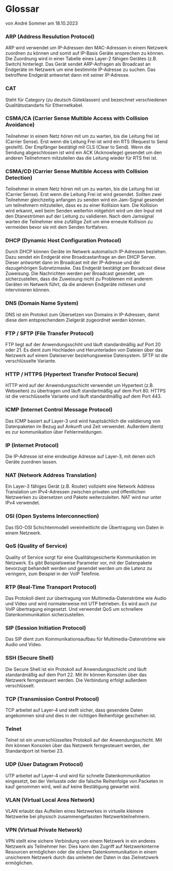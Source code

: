 # Glossar
von André Sommer am 18.10.2023

### ARP (Address Resulution Protocol)
ARP wird verwendet um IP-Adressen den MAC-Adressen in einem Netzwerk zuordnen zu können und somit auf IP-Basis Geräte ansprechen zu können. Die Zuordnung wird in einer Tabelle eines Layer-2 fähigen Gerätes (z.B. Switch) hinterlegt. Das Gerät sendet ARP-Anfragen als Broadcast an Endgeräte im Netzwerk um eine bestimmte IP-Adresse zu suchen. Das betroffene Endgerät antwortet dann mit seiner IP-Adresse.

### CAT
Steht für Category (zu deutsch Güteklassen) und bezeichnet verschiedenen Qualitätsstandarts für Ethernetkabel.

### CSMA/CA  (Carrier Sense Multible Access with Collision Avoidance)
Teilnehmer in einem Netz hören mit um zu warten, bis die Leitung frei ist (Carrier Sense). Erst wenn die Leitung Frei ist wird ein RTS (Request to Send gestellt). Der Empfänger bestätigt mit CLS (Clear to Send). Wenn die Sendung abgeschlossen ist wird ein ACK (Acknowlege) gesendet um den anderen Teilnehmern mitzuteilen das die Leitung wieder für RTS frei ist.

### CSMA/CD (Carrier Sense Multible Access with Collision Detection)
Teilnehmer in einem Netz hören mit um zu warten, bis die Leitung frei ist (Carrier Sense). Erst wenn die Leitung Frei ist wird gesendet. Sollten zwei Teilnehmer gleichzeitig anfangen zu senden wird ein Jam-Signal gesendet um teilnehmern mitzuteilen, dass es zu einer Kollision kam. Die Kollision wird erkannt, weil beim Senden weiterhin mitgehört wird um den Input mit den Dtaneströmen auf der Leitung zu validieren. Nach dem Jamsignal warten die Teilnehmer eine zufällige Zeit um eine erneute Kollision zu vermeiden bevor sie mit dem Senden fortfahren.

### DHCP (Dynamic Host Configuration Protocol)
Durch DHCP können Geräte im Netwerk automatisch IP-Adressen beziehen. Dazu sendet ein Endgerät eine Broadcastanfrage an den DHCP Server. Dieser antwortet dann im Broadcast mit der IP-Adresse und der dazugehörigen Subnetzmaske. Das Endgerät bestätigt per Boradcast diese Zuweisung. Die Nachrichten werden per Broadcast gesendet, um sicherzustellen, dass die Zuweisung nicht zu Problemen mit anderem Geräten im Netwerk führt, da die anderen Endgeräte mitlesen und intervinieren können.

### DNS (Domain Name System)
DNS ist ein Protokol zum Übersetzen von Domains in IP-Adressen, damit diese dem entsprechendem Zielgerät zugeordnet werden können.

### FTP / SFTP (File Transfer Protocol)
FTP liegt auf der Anwendungsschiht und läuft standardmäßig auf Port 20 oder 21. Es dient zum Hochladen und Herunterladen von Dateien über das Netzwerk auf einem Dateiserver beziehungsweise Dateisystem. SFTP ist die verschlüsselte Variante.

### HTTP / HTTPS (Hypertext Transfer Protocol Secure)
HTTP wird auf der Anwendungsschicht verwendet um Hypertext (z.B. Webseiten) zu übertragen und läuft standartmäßig auf dem Port 80. HTTPS ist die verschlüsselte Variante und läuft standardmäßig auf dem Port 443. 

### ICMP (Internet Control Message Protocol)
Das ICMP basiert auf Layer-3 und wird hauptsächlich die validierung von Datenpaketen im Bezug auf Ankunft und Zeit verwendet. Außerdem dientz es zur kommunikation über Fehlermeldungen.

### IP (Internet Protocol)
Die IP-Adresse ist eine eindeutige Adresse auf Layer-3, mit denen sich Geräte zuordnen lassen.

### NAT (Network Address Translation)
Ein Layer-3 fähiges Gerät (z.B. Router) vollzieht eine Network Address Translation um IPv4-Adressen zwischen privaten und öffentlichen Netzwerken zu übersetzen und Pakete weiterzuleiten. NAT wird nur unter IPv4 verwendet.

### OSI (Open Systems Interconnection)
Das ISO-OSI Schichtenmodell vereinheitlicht die Übertragung von Daten in einem Netzwerk.

### QoS (Quality of Service)
Quality of Service sorgt für eine Qualitätsgesicherte Kommunikation im Netzwerk. Es gibt Beispielsweise Parameter vor, mit der Datenpakete bevorzugt behandelt werden und gesendet werden um die Latenz zu veringern, zum Beispiel in der VoIP Telefinie.

### RTP (Real-Time Transport Protocol)
Das Protokoll dient zur übertragung von Multimedia-Datenströme wie Audio und Video und wird normalerweise mit UTP betrieben. Es wird auch zur VoIP übertragung eingesetzt. Und verwendet QoS um schnellere Datenkommunikation sicherzustellen.

### SIP (Session Initiation Protocol) 
Das SIP dient zum Kommunikationsaufbau für Multimedia-Datenströme wie Audio und Video.

### SSH (Secure Shell)
Die Secure Shell ist ein Protokoll auf Anwendungsschicht und läuft standardmäßig auf dem Port 22. Mit ihr können Konsolen über das Netzwerk ferngesteuert werden. Die Verbindung erfolgt außerdem verschlüsselt.

### TCP (Transmission Control Protocol)
TCP arbeitet auf Layer-4 und stellt sicher, dass gesendete Daten angekommen sind und dies in der richtigen Reihenfolge geschehen ist.

### Telnet
Telnet ist ein unverschlüsseltes Protokoll auf der Anwendungsschicht. Mit ihm können Konsolen über das Netzwerk ferngesteuert werden, der Standardport ist hierbei 23.

### UDP (User Datagram Protocol)
UTP arbeitet auf Layer-4 und wird für schnelle Datenkommunikation eingesetzt, bei der Verlusste oder die falsche Reihenfolge von Packeten in kauf genommen wird, weil auf keine Bestätigung gewartet wird.

### VLAN (Virtual Local Area Network)
VLAN erlaubt das Aufteilen eines Netzwerkes in virtuelle kleinere Netzwerke bei physisch zusammengefassten Netzwerkteilnehmern.

### VPN (Virtual Private Network)
VPN stellt eine sichere Verbindung von einem Netzwerk in ein anderes Netzwerk als Teilnehmer her. Dies kann den Zugriff auf Netzwerkinterne Resourcen ermöglichen oder die sichere Datenkommunikation in einem unsicherem Netzwerk durch das umleiten der Daten in das Zielnetzwerk ermöglichen.
